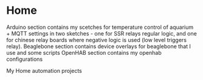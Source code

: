 Home
====
Arduino section contains my scetches for temperature control of aquarium + MQTT settings in two sketches - one for SSR relays regular logic, and one for chinese relay boards where negative logic is used (low level triggers relay).
Beaglebone section contains device overlays for beaglebone that I use and some scripts
OpenHAB section contains my openhab configurations

My Home automation projects
